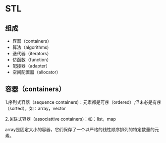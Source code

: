 # STL

## 组成

- 容器（containers）
- 算法（algorithms)
- 迭代器（iterators）
- 仿函数（function）
- 配接器（adapter）
- 空间配置器（allocator）

## 容器（containers）

1.序列式容器（sequence containers)：元素都是可序（ordered）,但未必是有序（sorted），如：array，vector

2.关联式容器（associattive containers)：如：list，map

array是固定大小的容器，它们保存了一个以严格的线性顺序排列的特定数量的元素。

